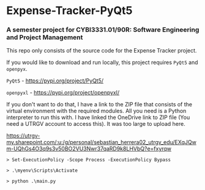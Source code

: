# Expense-Tracker-PyQt5

### A semester project for CYBI3331.01/90R: Software Engineering and Project Management

This repo only consists of the source code for the Expense Tracker project.

If you would like to download and run locally, this project requires `PyQt5` and `openpyx`.

`PyQt5` - https://pypi.org/project/PyQt5/

`openpyxl` - https://pypi.org/project/openpyxl/


If you don't want to do that, I have a link to the ZIP file that consists of the virtual environment with the required modules. All you need is a Python interpreter to run this with. I have linked the OneDrive link to ZIP file (You need a UTRGV account to access this). It was too large to upload here.

https://utrgv-my.sharepoint.com/:u:/g/personal/sebastian_herrera02_utrgv_edu/EXqJQwm-UQhGs4O3q9s3v50BO2VU3Nwr37qaRD9k8LHVbQ?e=fxyrqw

```
> Set-ExecutionPolicy -Scope Process -ExecutionPolicy Bypass

> .\myenv\Scripts\Activate

> python .\main.py
```
